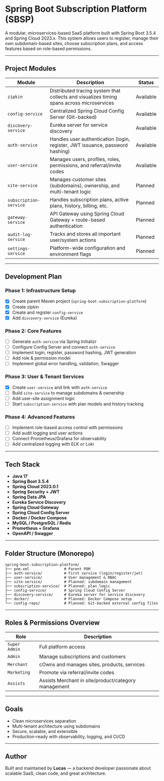 # Spring Boot Subscription Platform (SBSP)

A modular, microservices-based SaaS platform built with Spring Boot 3.5.4 and Spring Cloud 2023.x. This system allows users to register, manage their own subdomain-based sites, choose subscription plans, and access features based on role-based permissions.

---

## Project Modules

| Module             | Description | Status |
|--------------------|-------------|--------|
| `zipkin`     | Distributed tracing system that collects and visualizes timing spans across microservices | Available |
| `config-service`   | Centralized Spring Cloud Config Server (Git-backed) | Available |
| `discovery-service`| Eureka server for service discovery | Available |
| `auth-service`     | Handles user authentication (login, register, JWT issuance, password hashing) | Available |
| `user-service`     | Manages users, profiles, roles, permissions, and referral/invite codes | Available |
| `site-service`     | Manages customer sites (subdomains), ownership, and multi-tenant logic | Planned |
| `subscription-service` | Handles subscription plans, active plans, history, billing, etc. | Planned |
| `gateway-service`  | API Gateway using Spring Cloud Gateway + route-based authentication | Planned |
| `audit-log-service`| Tracks and stores all important user/system actions | Planned |
| `settings-service` | Platform-wide configuration and environment flags | Planned |

---

## Development Plan

### Phase 1: Infrastructure Setup
- [x] Create parent Maven project (`spring-boot-subscription-platform`)
- [x] Create zipkin
- [x] Create and register `config-service`
- [x] Add `discovery-service` (Eureka)

### Phase 2: Core Features
- [ ] Generate `auth-service` via Spring Initializr
- [ ] Configure Config Server and connect `auth-service`
- [ ] Implement login, register, password hashing, JWT generation
- [ ] Add role & permission model
- [ ] Implement global error handling, validation, Swagger

### Phase 3: User & Tenant Services
- [x] Create `user-service` and link with `auth-service`
- [ ] Build `site-service` to manage subdomains & ownership
- [ ] Add user-site assignment logic
- [ ] Start `subscription-service` with plan models and history tracking

### Phase 4: Advanced Features
- [ ] Implement role-based access control with permissions
- [ ] Add audit logging and user actions
- [ ] Connect Prometheus/Grafana for observability
- [ ] Add centralized logging with ELK or Loki

---

## Tech Stack

- **Java 17**
- **Spring Boot 3.5.4**
- **Spring Cloud 2023.0.1**
- **Spring Security + JWT**
- **Spring Data JPA**
- **Eureka Service Discovery**
- **Spring Cloud Gateway**
- **Spring Cloud Config Server**
- **Docker / Docker Compose**
- **MySQL / PostgreSQL / Redis**
- **Prometheus + Grafana**
- **OpenAPI / Swagger**

---

## Folder Structure (Monorepo)

```azure
spring-boot-subscription-platform/
├── pom.xml                # Parent POM
├── auth-service/          # First service (login/register/jwt)
├── user-service/          # User management & RBAC
├── site-service/          # Planned: subdomain management
├── subscription-service/  # Planned: plan logic
├── config-service/        # Spring Cloud Config Server
├── discovery-service/     # Eureka server for service discovery
├── docker/                # Planned: Docker Compose setup
└── config-repo/           # Planned: Git-backed external config files
```


---

## Roles & Permissions Overview

| Role          | Description |
|---------------|-------------|
| `Super Admin` | Full platform access |
| `Admin`       | Manage subscriptions and customers |
| `Merchant`       | cOwns and manages sites, products, services |
| `Marketing`   | Promote via referral/invite codes |
| `Assists`    | Assists Merchant in site/product/category management |

---

## Goals

- Clean microservices separation
- Multi-tenant architecture using subdomains
- Secure, scalable, and extensible
- Production-ready with observability, logging, and CI/CD

---

## Author

Built and maintained by **Lucas** — a backend developer passionate about scalable SaaS, clean code, and great architecture.
